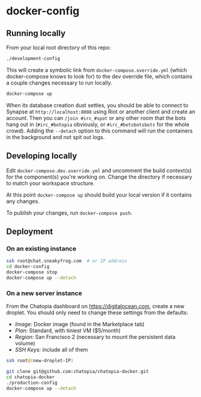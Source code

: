 # docker-config

## Running locally
From your local root directory of this repo:

```bash
./development-config
```

This will create a symbolic link from `docker-compose.override.yml` (which docker-compose knows to look for) to the dev override file, which contains a couple changes necessary to run locally. 

```bash
docker-compose up
```

When its database creation dust settles, you should be able to connect to Synapse at `http://localhost:8008` using Riot or another client and create an account. Then you can `/join #irc_#spot` or any other room that the bots hang out in (`#irc_#botopia` obviously, or `#irc_#botsbotsbots` for the whole crowd). Adding the `--detach` option to this command will run the containers in the background and not spit out logs.

## Developing locally
Edit `docker-compose.dev.override.yml` and uncomment the build context(s) for the component(s) you're working on. Change the directory if necessary to match your workspace structure.

At this point `docker-compose up` should build your local version if it contains any changes.

To publish your changes, run `docker-compose push`.

## Deployment
### On an existing instance
```bash
ssh root@chat.sneakyfrog.com  # or IP address
cd docker-config
docker-compose stop
docker-compose up --detach
```

### On a new server instance
From the Chatopia dashboard on <https://digitalocean.com>, create a new droplet. You should only need to change these settings from the defaults:

* _Image:_ Docker image (found in the Marketplace tab)
* _Plan:_ Standard, with tiniest VM ($5/month)
* _Region:_ San Francisco 2 (necessary to mount the persistent data volume)
* _SSH Keys:_ include all of them

```bash
ssh root@(new-droplet-IP)
```

```bash
git clone git@github.com:chatopia/chatopia-docker.git
cd chatopia-docker
./production-config
docker-compose up --detach
```
